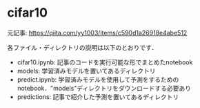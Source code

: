 # cifar10
元記事: https://qiita.com/yy1003/items/c590d1a26918e4abe512

各ファイル・ディレクトリの説明は以下のとおりです．   
- cifar10.ipynb: 記事のコードを実行可能な形でまとめたnotebook
- models: 学習済みモデルを置いてあるディレクトリ
- predict.ipynb: 学習済みモデルを使用して予測をするためのnotebook．"models"ディレクトリをダウンロードする必要あり
- predictions: 記事で紹介した予測を置いてあるディレクトリ
